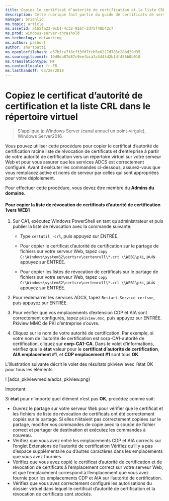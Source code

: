```yaml
---
title: Copiez le certificat d’autorité de certification et la liste CRL dans le répertoire virtuel
description: Cette rubrique fait partie du guide de certificats de serveur de déploiement pour 802.1 X câblé et sans fil déploiements
manager: brianlic
ms.topic: article
ms.assetid: a1b5fa23-9cb1-4c32-916f-2d75f48b42c7
ms.prod: windows-server-threshold
ms.technology: networking
ms.author: pashort
author: shortpatti
ms.openlocfilehash: e37bfce7f8cf33fd7fcb5e6227d783c28bd29d35
ms.sourcegitcommit: 19d9da87d87c9eefbca7a3443d2b1df486b0b010
ms.translationtype: MT
ms.contentlocale: fr-FR
ms.lasthandoff: 03/28/2018
---
```

# <a name="copy-the-ca-certificate-and-crl-to-the-virtual-directory"></a>Copiez le certificat d’autorité de certification et la liste CRL dans le répertoire virtuel

>S’applique à: Windows Server (canal annuel un point-virgule), Windows Server2016

Vous pouvez utiliser cette procédure pour copier le certificat d’autorité de certification racine liste de révocation de certificats et d’entreprise à partir de votre autorité de certification vers un répertoire virtuel sur votre serveur Web et pour vous assurer que les services ADCS est correctement configuré. Avant d’exécuter les commandes ci-dessous, assurez-vous que vous remplacez active et noms de serveur par celles qui sont appropriées pour votre déploiement.  
  
Pour effectuer cette procédure, vous devez être membre du **Admins du domaine**.  
  
#### <a name="to-copy-the-certificate-revocation-list-from-ca1-to-web1"></a>Pour copier la liste de révocation de certificats d’autorité de certification 1vers WEB1  
  
1.  Sur CA1, exécutez Windows PowerShell en tant qu’administrateur et puis publier la liste de révocation avec la commande suivante:  
  
    - Type `certutil -crl`, puis appuyez sur ENTRÉE.  
  
    - Pour copier le certificat d’autorité de certification sur le partage de fichiers sur votre serveur Web, tapez `copy C:\Windows\system32\certsrv\certenroll\*.crt \\WEB1\pki`, puis appuyez sur ENTRÉE.  
    - Pour copier les listes de révocation de certificats sur le partage de fichiers sur votre serveur Web, tapez `copy C:\Windows\system32\certsrv\certenroll\*.crl \\WEB1\pki`, puis appuyez sur ENTRÉE.  
  
2. Pour redémarrer les services ADCS, tapez `Restart-Service certsvc`, puis appuyez sur ENTRÉE.  
  
2.  Pour vérifier que vos emplacements d’extension CDP et AIA sont correctement configurés, tapez `pkiview.msc`, puis appuyez sur ENTRÉE. Pkiview MMC de PKI d’entreprise s’ouvre.  
  
3.  Cliquez sur le nom de votre autorité de certification. Par exemple, si votre nom de l’autorité de certification est corp-CA1-autorité de certification, cliquez sur **corp-CA1-CA**. Dans le volet d’informations, vérifiez que le **état** valeur pour le **certificat d’autorité de certification**, **AIA emplacement #1**, et **CDP emplacement #1** sont tous **OK**.  
  
L’illustration suivante décrit le volet des résultats pkiview avec l’état OK pour tous les éléments.  
  
! [adcs_pkiviewmedia/adcs_pkiview.png)  
  
> [!IMPORTANT]  
> Si **état** pour n’importe quel élément n’est pas **OK**, procédez comme suit:  
> -   Ouvrez le partage sur votre serveur Web pour vérifier que le certificat et les fichiers de liste de révocation de certificats ont été correctement copiés sur le partage. Si elles n’étaient pas correctement copiées sur le partage, modifier vos commandes de copie avec la source de fichier correct et partager de destination et exécutez les commandes à nouveau.  
> -   Vérifiez que vous avez entré les emplacements CDP et AIA corrects sur l’onglet Extensions de l’autorité de certification Vérifiez qu’il y a pas d’espace supplémentaire ou d’autres caractères dans les emplacements que vous avez fournies.  
> -   Vérifiez que vous avez copié le certificat d’autorité de certification et de révocation de certificats à l’emplacement correct sur votre serveur Web, et que l’emplacement correspond à l’emplacement que vous avez fournie pour les emplacements CDP et AIA sur l’autorité de certification.  
> -   Vérifiez que vous avez correctement configuré les autorisations du dossier virtuel dans lequel le certificat d’autorité de certification et la révocation de certificats sont stockés.  
  


